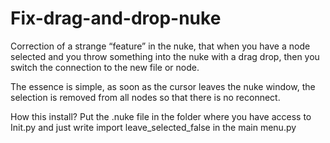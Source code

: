 # Fix-drag-and-drop-nuke
Correction of a strange “feature” in the nuke, that when you have a node selected and you throw something into the nuke with a drag drop, then you switch the connection to the new file or node.

The essence is simple, as soon as the cursor leaves the nuke window, the selection is removed from all nodes so that there is no reconnect.

How this install?
Put the .nuke file in the folder where you have access to Init.py and just write import leave_selected_false in the main menu.py
